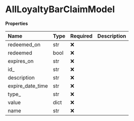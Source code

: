 # AllLoyaltyBarClaimModel

**Properties**

| Name             | Type | Required | Description |
| :--------------- | :--- | :------- | :---------- |
| redeemed_on      | str  | ❌       |             |
| redeemed         | bool | ❌       |             |
| expires_on       | str  | ❌       |             |
| id\_             | str  | ❌       |             |
| description      | str  | ❌       |             |
| expire_date_time | str  | ❌       |             |
| type\_           | str  | ❌       |             |
| value            | dict | ❌       |             |
| name             | str  | ❌       |             |

<!-- This file was generated by liblab | https://liblab.com/ -->
